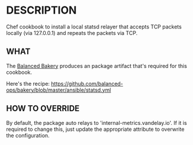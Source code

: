 # DESCRIPTION

Chef cookbook to install a local statsd relayer that accepts TCP packets locally (via 127.0.0.1) and repeats the packets via TCP.

## WHAT

The [Balanced Bakery](https://github.com/balanced-ops/bakery) produces an package artifact that's required for this cookbook.

Here's the recipe: https://github.com/balanced-ops/bakery/blob/master/ansible/statsd.yml

## HOW TO OVERRIDE

By default, the package auto relays to 'internal-metrics.vandelay.io'. If it is
required to change this, just update the appropriate attribute to overwrite the
configuration.